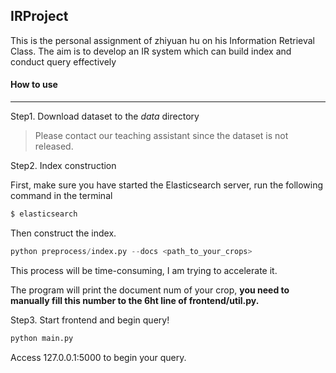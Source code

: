 ## IRProject

This is the personal assignment of zhiyuan hu on his Information Retrieval Class. The aim is to develop an IR system which can build index and conduct query effectively



#### How to use

----------

Step1. Download dataset to the *data* directory

> Please contact our teaching assistant since the dataset is not released.

Step2. Index construction

First, make sure you have started the Elasticsearch server, run the following command in the terminal

```bash
$ elasticsearch
```

Then construct the index.

```python
python preprocess/index.py --docs <path_to_your_crops>
```

This process will be time-consuming, I am trying to accelerate it.

The program will print the document num of your crop, **you need to manually fill this number to the 6ht line of frontend/util.py.**

Step3. Start frontend and begin query!

```python
python main.py
```

Access 127.0.0.1:5000 to begin your query.

